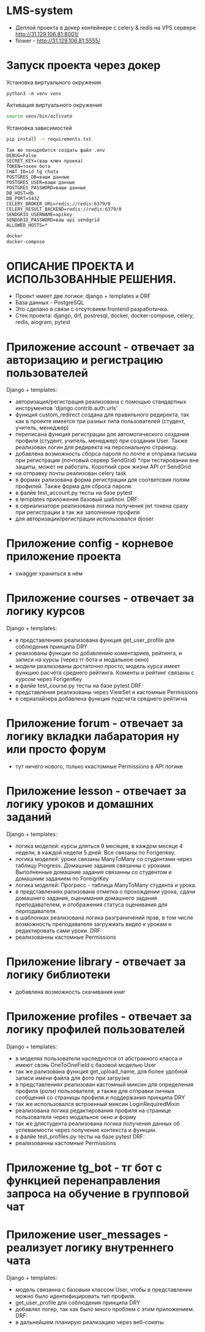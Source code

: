 # LMS-system
- Деплой проекта в докер контейнере с celery & redis на VPS сервере http://31.129.106.81:8001/
- flower - http://31.129.106.81:5555/
# Запуск проекта через докер
Установка виртуального окружения
```angular2htm
python3 -m venv venv
```
Активация виртуального окружения
```bash
source venv/bin/activate
```
Установка зависимостей
```bash
pip install -r requirements.txt
```
```env
Так же понадобится создать файл .env
DEBUG=False
SECRET_KEY=(ваш ключ проека)
TOKEN=токен бота
CHAT_ID=id tg chata
POSTGRES_DB=ваши данные
POSTGRES_USER=ваши данные
POSTGRES_PASSWORD=ваши данные
DB_HOST=db
DB_PORT=5432
CELERY_BROKER_URL=redis://redis:6379/0
CELERY_RESULT_BACKEND=redis://redis:6379/0
SENDGRID_USERNAME=apikey
SENDGRID_PASSWORD=ваш api sendgrid
ALLOWED_HOSTS=*
```

```bash
docker
docker-compose
```




# ОПИСАНИЕ ПРОЕКТА И ИСПОЛЬЗОВАННЫЕ РЕШЕНИЯ.
- Проект имеет две логики: django + templates и DRF
- База данных - PostgreSQL
- Это сделано в связи с отсутсвием frontend разработичка.
- Стек проекта: django, drf, postresql, docker, docker-compose, celery, redis, aiogram, pytest
# Приложение account - отвечает за авторизацию и регистрацию пользователей
Django + templates: 
- авторизация/регистрация реализована с помощью стандартных инструментов 'django.contrib.auth.urls'
- функция custom_redirect создана для правильного редиректа, так как в проекте имеется три разных типа пользователей (студент, учитель, менеджер)
- переписана функция регистрации для автомотического создания профиля (студент, учитель, менеджер) при создании User. Также реализован логин для редиректа на персональную страницу.
- добавлена возможность сборса пароля по почте и отправка письма при регистрации (почтовый сервер SendGrid) *при тестировании вне защиты, может не работать. Короткий срок жизни API от SendGrid
- на отправку почты реализован celery task
- в формах рализована форма регистрации для соответсвия полям профилей. Также форма для сброса пароля.
- в фалйе test_account.py тесты на базе pytest
- в templates приложения базовый шаблон.
DRF:
- в сериализаторе реализована логика получения jwt токена сразу при регистрации а так же заполнение профиля
- для авторизации/регистрации использовался djoser
# Приложение config - корневое приложение проекта
- swagger храниться в нём
# Приложение courses - отвечает за логику курсов
Django + templates: 
- в представлениях реализована функция get_user_profile для соблюдения принципа DRY
- реаизованы функции по добавлению коментариев, рейтинга, и записи на курсы (через тг бота и модальное окно)
- модели реализованы достаточно просто, модель курса имеет функцию расчёта среднего рейтинга. Коменты и рейтинг связаны с курсом через ForigenKey
- в фалйе test_course.py тесты на базе pytest
DRF:
- представления реализованы через ViewSet и кастомные Permissions
- в сериалайзера добавлена функция подсчета среднего рейтигна
# Приложение forum - отвечает за логику вкладки лабаратория ну или просто форум
- тут ничего нового, только ккастомные Permissions в API логике
# Приложение lesson - отвечает за логику уроков и домашних заданий
Django + templates: 
- логика моделей: курсы дляться 9 месяцев, в каждом месяце 4 недели, в каждой недели 5 дней. Все связаны по Forigenkey.
- логика моделей: уроки связаны ManyToMany со студентами через таблицу Progress. Домашние задания связанны с уроками. Выполненные домашние задания связанны со студентом и домашним заданием по ForeignKey
- логика моделей: Прогресс - таблица ManyToMany студента и урока.
- в представлениях рализована отметка о прохождении урока, сдачи домашнего задания, оценимания домашнего задания преподавателем, и отображения статуса оценивания для перподавателя.
- в шаблонках реализована логика разграничений прав, в том числе возможность преподавателя загружиать видео к урокам и редактировать сами уроки.
DRF:
- реализованны кастомные Permissions
# Приложение library - отвечает за логику библиотеки
- добавлена возможность скачивания книг
# Приложение profiles - отвечает за логику профилей пользователей
Django + templates: 
- в моделях пользователи наследуются от абстракного класса и имеют свзяь OneToOneField с базовой моделью User
- так же рализована функция get_upload_name, для более удобной записи имени файла для фото при загрузке
- в представлениях реализован кастомный миксин для определения профиля (роли) пользователя, а также для отправки личных сообщений со страницы профиля.и поддержания принципа DRY
- так же использовался встроенный миксин LoginRequiredMixin
- реализована логика редактирования профиля на странице пользователя через модальное окно и форму
- так же длястудента реализована логика получения данных об успеваемости через получение контекста и функции.
- в фалйе test_profiles.py тесты на базе pytest
DRF:
- реализованны кастомные Permissions
# Приложение tg_bot - тг бот с функцией перенаправления запроса на обучение в групповой чат
# Приложение user_messages - реализует логику внутреннего чата
Django + templates: 
- модель связанна с базовым классом User, чтобы в представлении можно было идентифицировать тип профиля.
- get_user_profile для соблюдения принципа DRY
- добавлял логер, так как было много проблем с этим приложением.
DRF:
- в дальнейшем планирую реализацию через веб-сокеты
